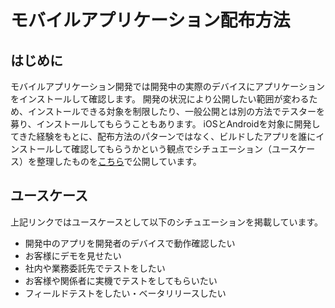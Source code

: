 # モバイルアプリケーション配布方法

## はじめに
モバイルアプリケーション開発では開発中の実際のデバイスにアプリケーションをインストールして確認します。
開発の状況により公開したい範囲が変わるため、インストールできる対象を制限したり、一般公開とは別の方法でテスターを募り、インストールしてもらうこともあります。
iOSとAndroidを対象に開発してきた経験をもとに、配布方法のパターンではなく、ビルドしたアプリを誰にインストールして確認してもらうかという観点でシチュエーション（ユースケース）を整理したものを[こちら](https://fintan.github.io/mobile-app-crib-notes/distribution/)で公開しています。

## ユースケース
上記リンクではユースケースとして以下のシチュエーションを掲載しています。

- 開発中のアプリを開発者のデバイスで動作確認したい
- お客様にデモを見せたい
- 社内や業務委託先でテストをしたい
- お客様や関係者に実機でテストをしてもらいたい
- フィールドテストをしたい・ベータリリースしたい